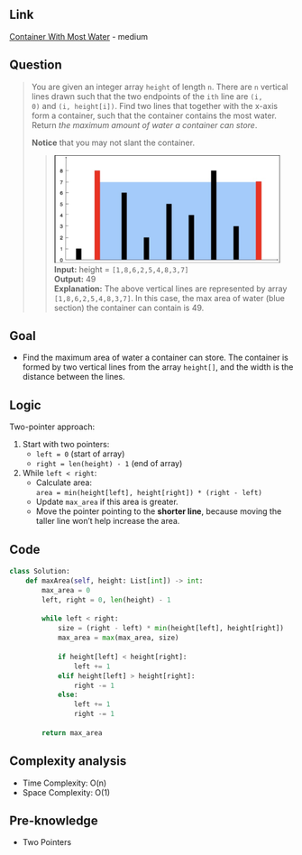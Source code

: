 ## Link
[Container With Most Water](https://leetcode.com/problems/container-with-most-water/description/) - medium
## Question
> You are given an integer array `height` of length `n`. There are `n` vertical lines drawn such that the two endpoints of the `ith` line are `(i, 0)` and `(i, height[i])`.
> Find two lines that together with the x-axis form a container, such that the container contains the most water.
> Return _the maximum amount of water a container can store_.
> 
> **Notice** that you may not slant the container.
>> <img src="pic/pic_011.Container_With_Most_Water.png" width="400"><br>
>> **Input:** height = `[1,8,6,2,5,4,8,3,7]` <br>
>> **Output:** 49 <br>
>> **Explanation:** The above vertical lines are represented by array `[1,8,6,2,5,4,8,3,7]`. In this case, the max area of water (blue section) the container can contain is 49.
## Goal
- Find the maximum area of water a container can store.  The container is formed by two vertical lines from the array `height[]`, and the width is the distance between the lines.
## Logic
Two-pointer approach:
1. Start with two pointers:    
    - `left = 0` (start of array)
    - `right = len(height) - 1` (end of array)
2. While `left < right`:
    - Calculate area:  
        `area = min(height[left], height[right]) * (right - left)`
    - Update `max_area` if this area is greater.
    - Move the pointer pointing to the **shorter line**, because moving the taller line won’t help increase the area.
## Code
```python
class Solution:
    def maxArea(self, height: List[int]) -> int:
        max_area = 0
        left, right = 0, len(height) - 1
        
        while left < right:
            size = (right - left) * min(height[left], height[right])
            max_area = max(max_area, size)
            
            if height[left] < height[right]:
                left += 1
            elif height[left] > height[right]:
                right -= 1
            else:
                left += 1
                right -= 1

        return max_area
```

## Complexity analysis
- Time Complexity: O(n)
- Space Complexity: O(1)
## Pre-knowledge
- Two Pointers
